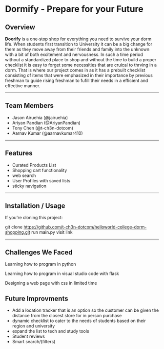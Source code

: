 # Dormify - Prepare for your Future

## Overview

**Doorify** is a one‑stop shop for everything you need to survive your dorm life. 
When students first transition to University it can be a big change for them as they move away from their friends and family into the unknown
with a bit of both excitement and nervousness. In such a time period without a standardized place to shop and without the time to build a proper 
checklist it is easy to forget some necessities that are cruical to thrving in a dorm. That is where our project comes in as it has a prebuilt 
checklist consisting of items that were emphasized in their importance by previous freshman to guide rising freshman 
to fufill their needs in a efficient and effective manner. 

---

## Team Members
- Jason Airuehia (@jairuehia)
- Ariyan Pandian (@AriyanPandian)
- Tony Chen (@t-ch3n-dotcom)
- Aarnav Kumar (@aarnavkumar410)

---

## Features
- Curated Products List
- Shopping cart functionality
- web search
- User Profiles with saved lists
- sticky navigation

---

## Installation / Usage

If you're cloning this project:

git clone https://github.com/t-ch3n-dotcom/helloworld-college-dorm-shopping.git
run main.py
visit link 

---

## Challenges We Faced 

Learning how to program in python

Learning how to program in visual studio code with flask

Designing a web page with css in limited time 

## Future Improvments

- Add a location tracker that is an option so the customer can be given the distance from the closest store for in person purchase 
- dynamic checklist to cater to the needs of students based on their region and university
- expand the list to tech and study tools
- Student reviews
- Smart search/(filters)
  







